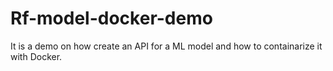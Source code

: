 # Rf-model-docker-demo
It is a demo on how create an API for a ML model and how to containarize it with Docker.
